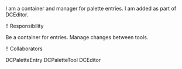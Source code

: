 I am a container and manager for palette entries. I am added as part of DCEditor.

!! Responsibility

Be a container for entries.
Manage changes between tools.

!! Collaborators

DCPaletteEntry
DCPaletteTool
DCEditor
